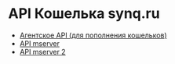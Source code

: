 API Кошелька synq.ru
========

* [Агентское API (для пополнения кошельков)](https://github.com/synqru/api-docs/blob/master/agent-api.md)
* [API mserver](https://github.com/synqru/api-docs/blob/master/mobile-api.md)
* [API mserver 2](https://github.com/synqru/api-docs/blob/master/mserver.md)
